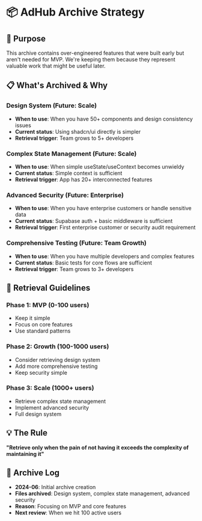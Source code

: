 # 📦 AdHub Archive Strategy

## 🎯 Purpose
This archive contains over-engineered features that were built early but aren't needed for MVP. We're keeping them because they represent valuable work that might be useful later.

## 📋 What's Archived & Why

### **Design System (Future: Scale)**
- **When to use**: When you have 50+ components and design consistency issues
- **Current status**: Using shadcn/ui directly is simpler
- **Retrieval trigger**: Team grows to 5+ developers

### **Complex State Management (Future: Scale)**
- **When to use**: When simple useState/useContext becomes unwieldy  
- **Current status**: Simple context is sufficient
- **Retrieval trigger**: App has 20+ interconnected features

### **Advanced Security (Future: Enterprise)**
- **When to use**: When you have enterprise customers or handle sensitive data
- **Current status**: Supabase auth + basic middleware is sufficient
- **Retrieval trigger**: First enterprise customer or security audit requirement

### **Comprehensive Testing (Future: Team Growth)**
- **When to use**: When you have multiple developers and complex features
- **Current status**: Basic tests for core flows are sufficient
- **Retrieval trigger**: Team grows to 3+ developers

## 🚀 Retrieval Guidelines

### **Phase 1: MVP (0-100 users)**
- Keep it simple
- Focus on core features
- Use standard patterns

### **Phase 2: Growth (100-1000 users)**
- Consider retrieving design system
- Add more comprehensive testing
- Keep security simple

### **Phase 3: Scale (1000+ users)**
- Retrieve complex state management
- Implement advanced security
- Full design system

## 💡 The Rule
**"Retrieve only when the pain of not having it exceeds the complexity of maintaining it"**

## 📝 Archive Log
- **2024-06**: Initial archive creation
- **Files archived**: Design system, complex state management, advanced security
- **Reason**: Focusing on MVP and core features
- **Next review**: When we hit 100 active users
